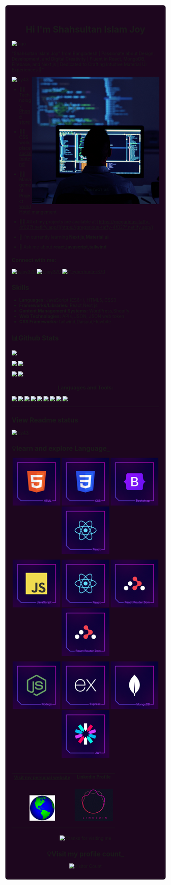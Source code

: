 <div style="background-color: #1D061E; padding: 20px; border-radius: 8px;">
<h1 align="center">Hi I'm Shahsultan Islam Joy</h1>

![logo](https://i.ibb.co/Z6Q0hSp/shahsultan-islam-joy.gif)

"Shahsultan Islam Joy" from Bangladesh  | Passionate about Design, Development, and Digital Creativity | Fluent in React, MongoDB, Firebase, and Next js | Dedicated to Crafting Intuitive Material UI Experiences 🚀"

<img align="right" alt="coding" width="400" src="./image/Web Development .png">


<p align="left"> <img src="https://komarev.com/ghpvc/?username=joy43&label=Profile%20views&color=0e75b6&style=flat" alt="joy43" /> </p>

- 👨‍💻Technology [Phone store](https://github.com/Joy43/asingment--10-client.git)


- 👨‍💻 CSS workplace [social fontend](https://github.com/Joy43/Social-BD.git)

- 👨‍💻Management Project [world Hotel mangement](https://github.com/Joy43/assingment-11-hotel-client.git)

- 👨‍💻 All of my projects are available at [https://gregarious-taffy-4f027f.netlify.app/](https://gregarious-taffy-4f027f.netlify.app/)
- 🌱 I’m currently learning **Next js,Material ui**
- 💬 Ask me about **react,javascript,tailwind**

<h3 align="left">Connect with me:</h3>
<p align="left">
<a href="https://fb.com/ssjoy370" target="blank"><img align="center" src="https://raw.githubusercontent.com/rahuldkjain/github-profile-readme-generator/master/src/images/icons/Social/facebook.svg" alt="ssjoy370" height="30" width="40" /></a>
<a href="https://instagram.com/ssjoy370" target="blank"><img align="center" src="https://raw.githubusercontent.com/rahuldkjain/github-profile-readme-generator/master/src/images/icons/Social/instagram.svg" alt="ssjoy370" height="30" width="40" /></a>
<a href="https://www.youtube.com/c/@cyberhunter370" target="blank"><img align="center" src="https://raw.githubusercontent.com/rahuldkjain/github-profile-readme-generator/master/src/images/icons/Social/youtube.svg" alt="@cyberhunter370" height="30" width="40" /></a>
</p>

## Skills

- **Languages:** JavaScript (ES6+), HTML5, CSS3
- **Frameworks/Libraries:** React,Next js
- **Content Management Systems:** WordPress,Shopify
- **Web Technologies:** APIs, JSON, JSON web token
- **CSS Frameworks:** tailwind,Daisyui,Flowbite

<!-- <div align="center">

## Current status

[![GitHub Streak](https://github-readme-streak-stats.herokuapp.com?user=Joy43&theme=shades-of-purple&hide_border=true&border_radius=4.6)](https://git.io/streak-stats)

</div> -->

<!-- -----------github status------------ -->
## 📊Github Stats

<!-- <div align="center">
  <table>
    <tr>
      <td><img src="http://github-profile-summary-cards.vercel.app/api/cards/stats?
      username=Joy43&theme=outrun" width="400" /></td>
      <td><img src="https://streak-stats.demolab.com?user=Joy43&theme=outrun" width="400" />
      </td

</tr>
 

  </table>

  <table>
     
<td>

  ![](http://github-profile-summary-cards.vercel.app/api/cards/repos-per-language?username=Joy43&theme=outrun)
</td>
  </table>
  

<p align="center">
  <img src="https://github-readme-stats.vercel.app/api?username=Joy43&show_icons=true&theme=bear" width="400">

</p>
</div> -->

<!-- -------------------------------------- -->
![](http://github-profile-summary-cards.vercel.app/api/cards/profile-details?username=Joy43&theme=github_dark)


![](http://github-profile-summary-cards.vercel.app/api/cards/stats?username=Joy43&theme=github_dark)      ![](http://github-profile-summary-cards.vercel.app/api/cards/productive-time?username=Joy43&theme=github_dark&utcOffset=8)


![](http://github-profile-summary-cards.vercel.app/api/cards/repos-per-language?username=Joy43&theme=github_dark)      ![](http://github-profile-summary-cards.vercel.app/api/cards/most-commit-language?username=Joy43&theme=github_dark)


<!-- --------------------langage and trolls------------- -->

<h3 align="center">Languages and Tools:</h3>
<p align="left">  
  <a href="https://reactjs.org" target="_blank">
    <img src="https://readme-components.vercel.app/api?component=logo&fill=black&logo=react&animation=spin&svgfill=15d8fe">
  </a>
  <a href="https://www.typescriptlang.org" target="_blank">
    <img src="https://readme-components.vercel.app/api?component=logo&fill=black&logo=typescript&svgfill=2d79c7">
  </a>
  <a href="https://webpack.js.org" target="_blank">
    <img src="https://readme-components.vercel.app/api?component=logo&fill=black&logo=webpack&svgfill=8ed5fa">
  </a>
  <a href="https://nodejs.org" target="_blank">
    <img src="https://readme-components.vercel.app/api?component=logo&fill=black&logo=node.js&svgfill=659b60">
  </a>
  <a href="https://sass-lang.com" target="_blank">
    <img src="https://readme-components.vercel.app/api?component=logo&fill=black&logo=sass&svgfill=cd6799">
  </a>
  <a href="https://developer.mozilla.org/en-US/docs/Web/Guide/HTML/HTML5" target="_blank">
    <img src="https://readme-components.vercel.app/api?component=logo&fill=black&logo=html5&svgfill=f06629">
  </a>
  <a href="https://developer.mozilla.org/en-US/docs/Web/JavaScript" target="_blank">
    <img src="https://readme-components.vercel.app/api?component=logo&fill=black&logo=javascript&svgfill=f6df1c">
  </a>
  <a href="https://developer.mozilla.org/en-US/docs/Web/CSS" target="_blank">
    <img src="https://readme-components.vercel.app/api?component=logo&fill=black&logo=CSS3&svgfill=028dd1">
  </a>
  <a href="https://github.com" target="_blank">
    <img src="https://readme-components.vercel.app/api?component=logo&fill=black&logo=github">
  </a>
</p>



---------------
## View Readme status

<p align="left"> <a href="https://github.com/ryo-ma/github-profile-trophy"><img src="https://github-profile-trophy.vercel.app/?username=joy43" alt="joy43" /></a> </p>






<!-- ------------explore language -->

## :bulb:learn and explore Language_

       
       
<p align="center">
<img height="150" src="./image/HTML.png"/>
<img height="150" src="./image/CSS.png"/>
<img height="150" src="./image/Bootstrap.png"/>
<img height="150" src="./image/React.png"/>
</p>
<p align="center">
<img height="150" src="./image/JavaScript.png"/>
<img height="150" src="./image/React.png"/>
<img height="150" src="./image/ReactRouterDom.png"/>
<img height="150" src="./image/ReactRouterDom.png"/>
</p>
<p align="center">
<img height="150" src="./image/Nodejs.png"/>
<img height="150" src="./image/Express.png"/>
<img height="150" src="./image/MongoDB.png"/>
<img height="150" src="./image/JWT.png"/>
</p>

  </p>

  <br/>




<!---------------- Social---------------------- -->
<table width="100%" align="center">
<tr>
<td align="center">
<a href="https://shahsultan-islam-joy.vercel.app">
<strong>Visit my personal website </strong>
<br />
<br />
<br />

<p>

<img alt="Globe" height="80" src="image/globe.gif">
</a>
</p>

</td>


<td align="center">
<a href="https://www.linkedin.com/in/shahsultan-islam-joy">
<strong>Linkedin Profile</strong>
<br />
<br />


<p>
<img height="100" alt="Linkedin" src="image/linkedin-pro.gif"> 
</a>
</p>

</td>
</tr>
</table>


<!-- --------footer -->
###
<div align="center">

<img height="120" alt="Thanks for visiting me" width="100%" src="https://raw.githubusercontent.com/BrunnerLivio/brunnerlivio/master/images/marquee.svg" />
<br />

<!-- ------visitor count--------- -->
## :bulb:Visit my profile count_
![Visitor Count](https://profile-counter.glitch.me/brunnerlivio/count.svg)


</div>







